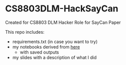 # CS8803DLM-HackSayCan
Created for CS8803 DLM Hacker Role for SayCan Paper

This repo includes:
- requirements.txt (in case you want to try)
- my notebooks derived from [here](https://github.com/google-research/google-research/tree/master/saycan)
  - with saved outputs
- my slides with a description of what I did

